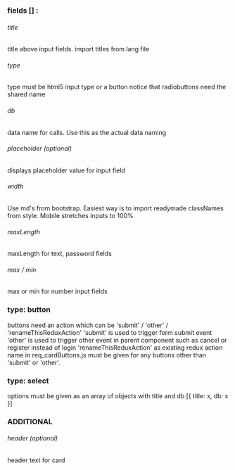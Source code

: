 ### fields [] :

###### title
 title above input fields. import titles from lang file

###### type
 type must be html5 input type or a button
 notice that radiobuttons need the shared name

###### db
 data name for calls. Use this as the actual data naming

###### placeholder (optional)
 displays placeholder value for input field

###### width
Use md's from bootstrap. Easiest way is to import readymade classNames from style. Mobile stretches inputs to 100%

###### maxLength
 maxLength for text, password fields

###### max / min
 max or min for number input fields

### type: button
 buttons need an action which can be 'submit' / 'other' / 'renameThisReduxAction'
 'submit' is used to trigger form submit event
 'other' is used to trigger other event in parent component such as cancel or register instead of login
 'renameThisReduxAction' as existing redux action name in req_cardButtons.js must be given for any buttons other than 'submit' or 'other'.

### type: select
 options must be given as an array of objects with title and db
 [{ title: x, db: x }]

### ADDITIONAL

###### header (optional)
 header text for card

